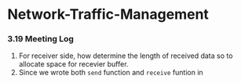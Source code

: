 # Network-Traffic-Management

### 3.19 Meeting Log

1.  For receiver side, how determine the length of received data so to allocate space for recevier buffer.
2.  Since we wrote both `send` function and `receive` funtion in 